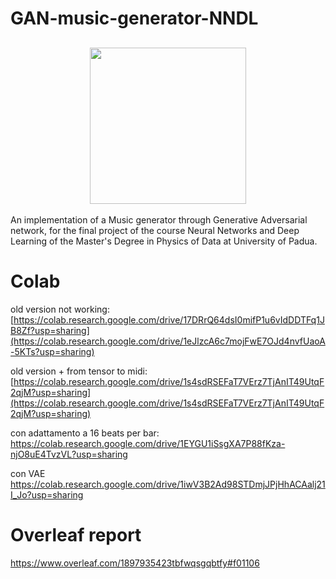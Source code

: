 # GAN-music-generator-NNDL


<h2 align="center">
  <img src="https://i.giphy.com/media/v1.Y2lkPTc5MGI3NjExdXYyeGl3MzR3aWJydjk4N3dhbXU4anViaXFvOTh4ODlxYjA1aHJ1eSZlcD12MV9pbnRlcm5hbF9naWZfYnlfaWQmY3Q9Zw/tqfS3mgQU28ko/giphy.gif", width="250">
</h2>


An implementation of a Music generator through Generative Adversarial network, for the final project of the course Neural Networks and Deep Learning of the Master's Degree in Physics of Data at University of Padua.    


# Colab
old version not working: [https://colab.research.google.com/drive/17DRrQ64dsI0mifP1u6vIdDDTFq1JB8Zf?usp=sharing](https://colab.research.google.com/drive/1eJlzcA6c7mojFwE7OJd4nvfUaoA-5KTs?usp=sharing)    

old version + from tensor to midi: [https://colab.research.google.com/drive/1s4sdRSEFaT7VErz7TjAnIT49UtqF2qjM?usp=sharing](https://colab.research.google.com/drive/1s4sdRSEFaT7VErz7TjAnIT49UtqF2qjM?usp=sharing)

con adattamento a 16 beats per bar: https://colab.research.google.com/drive/1EYGU1iSsgXA7P88fKza-njO8uE4TvzVL?usp=sharing

con VAE 
https://colab.research.google.com/drive/1iwV3B2Ad98STDmjJPjHhACAalj21I_Jo?usp=sharing

# Overleaf report
https://www.overleaf.com/1897935423tbfwqsgqbtfy#f01106
